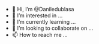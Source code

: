 - 👋 Hi, I’m @Daniledublasa
- 👀 I’m interested in ...
- 🌱 I’m currently learning ...
- 💞️ I’m looking to collaborate on ...
- 📫 How to reach me ...

<!---
Daniledublasa/Daniledublasa is a ✨ special ✨ repository because its `README.md` (this file) appears on your GitHub profile.
You can click the Preview link to take a look at your changes.
--->

